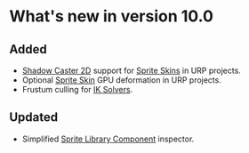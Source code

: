 # What's new in version 10.0

## Added
- [Shadow Caster 2D](https://docs.unity3d.com/Packages/com.unity.render-pipelines.universal@15.0/manual/2DShadows.html) support for [Sprite Skins](SpriteSkin.md) in URP projects.
- Optional [Sprite Skin](SpriteSkin.md) GPU deformation in URP projects.
- Frustum culling for [IK Solvers](2DIK.md#ik-solvers).

## Updated
- Simplified [Sprite Library Component](SL-component.md) inspector.